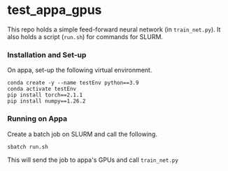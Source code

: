 # test_appa_gpus

This repo holds a simple feed-forward neural network (in `train_net.py`). It also holds a script (`run.sh`) for commands for SLURM. 


### Installation and Set-up 

On appa, set-up the following virtual environment. 
```
conda create -y --name testEnv python==3.9
conda activate testEnv
pip install torch==2.1.1
pip install numpy==1.26.2 
```

### Running on Appa 

Create a batch job on SLURM and call the following. 
```
sbatch run.sh 
```
This will send the job to appa's GPUs and call `train_net.py`